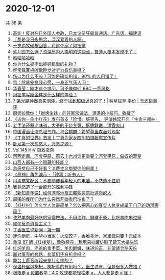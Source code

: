 # 2020-12-01

共 38 条

<!-- BEGIN -->
<!-- 最后更新时间 Tue Dec 01 2020 23:10:29 GMT+0800 (CST) -->

1. [高能！反对在日外国人参政，日本议员狂飙普通话、广东话、福建话](https://www.zhihu.com/zvideo/1317112541211168768)
2. [「那是我日夜思念，深深爱着的人啊」](https://www.zhihu.com/zvideo/1317065314320556032)
3. [一岁边牧硬核回答，对这个家了如指掌](https://www.zhihu.com/zvideo/1317050386181087232)
4. [幼儿园怎么选？资深局内人挑明的这些点，普通人根本发现不了！](https://www.zhihu.com/zvideo/1317137207133188096)
5. [哈哈哈哈哈](https://www.zhihu.com/zvideo/1317153227348574208)
6. [你为什么抓不出娃娃机里的礼物？](https://www.zhihu.com/zvideo/1317149524851159040)
7. [经常戴耳机听歌睡觉对听力有伤害吗？](https://www.zhihu.com/zvideo/1317175129621712896)
8. [伤口为什么不长？可能是碘伏的错，90%
   的人用错了！](https://www.zhihu.com/zvideo/1316797012096901120)
9. [狗：除暴安良我心愿，一身正气荡人间！](https://www.zhihu.com/zvideo/1316779079018995712)
10. [华春莹：刚才这个提问，可不像你们 BBC
    一贯风格](https://www.zhihu.com/zvideo/1317147458939109376)
11. [用铅笔写瘦金体是什么样的体验？](https://www.zhihu.com/zvideo/1316482772555436032)
12. [7 条光腿神器真实测评，终于找到超级逼真的了！| 种草拔草 平价 |
    无滤镜测评](https://www.zhihu.com/zvideo/1314982531214045184)
13. [厨师长教你：「炭烤生蚝」的非家常做法，满满的小技巧，收藏了](https://www.zhihu.com/zvideo/1317079753757364224)
14. [《送你一朵小红花》发布首支「珍惜」版预告，
    导演韩延开启「生命三部曲」](https://www.zhihu.com/zvideo/1317059385244524544)
15. [老手法还原老味道，大爷的干烧冬笋，酥脆鲜嫩，清香爽口](https://www.zhihu.com/zvideo/1317163607138918400)
16. [中国漫画让澳总理气炸，乌合麒麟：希望莫里森面对现实](https://www.zhihu.com/zvideo/1316849988903522304)
17. [《丁真的世界》首发！丁真为家乡四川拍摄超燃宣传片](https://www.zhihu.com/zvideo/1316433475503886336)
18. [卧龙第一次忽悠人，万恶之源！](https://www.zhihu.com/zvideo/1316828766203396096)
19. [Vol.145 HIV 自救指南](https://www.zhihu.com/zvideo/1316843669241294848)
20. [河西走廊、河套平原、燕云十六州谁更重要？河套平原：匈奴的噩梦](https://www.zhihu.com/zvideo/1316847708813447168)
21. [山西人都有一个隐藏的技能？](https://www.zhihu.com/zvideo/1316828398321561600)
22. [总感觉自己不好看？消费主义绑架你的审美！](https://www.zhihu.com/zvideo/1316825333623562240)
23. [《原神》角色演示 -「钟离：听书人」](https://www.zhihu.com/zvideo/1316723225981124608)
24. [川渝搞笑配音：不要随便看年轻人的电脑，不然遭不住哟](https://www.zhihu.com/zvideo/1316109153765871616)
25. [我竟然造了一台能开的胜利冲锋](https://www.zhihu.com/zvideo/1316731563103936512)
26. [【新知青年说】如何漂亮地反击那些恶意批评你的人](https://www.zhihu.com/zvideo/1316661651911671808)
27. [周围的餐厅们为什么突然开始卖巴沙鱼了？](https://www.zhihu.com/zvideo/1316771771409403904)
28. [【抖抖村】怎么学人体最简单？怎么把恶心的真实人体变成属于自己的动漫画风？](https://www.zhihu.com/zvideo/1316780574061817856)
29. [孜然羊肉最好吃的家常做法，不用油炸，鲜嫩不柴，比吃羊肉串过瘾](https://www.zhihu.com/zvideo/1316768365873377280)
30. [如何反杀消费主义？](https://www.zhihu.com/zvideo/1316407444369797120)
31. [丁香医生说新闻 - 第一期](https://www.zhihu.com/zvideo/1316757471537897472)
32. [迷你厨房，中华小当家：火焰饺子，香脆多汁，家里做只要 1
    元成本](https://www.zhihu.com/zvideo/1316695783031771136)
33. [重温 87
    版《红楼梦》，致敬经典，我用易拉罐仿制了黛玉大婚头饰](https://www.zhihu.com/zvideo/1315960008916299776)
34. [红焖羊肉，老爸的拿手菜，羊肉鲜嫩，味道纯正，非常适合冬天吃](https://www.zhihu.com/zvideo/1315721229316538368)
35. [面对蛋壳的套路，韭菜们还有机会吗？](https://www.zhihu.com/zvideo/1316493114408734720)
36. [舞台上声音听起来是什么样的？](https://www.zhihu.com/zvideo/1316507215101169664)
37. [保温杯里泡枸杞，枸杞真的有用吗？，医生说有，但是很多人做错了](https://www.zhihu.com/zvideo/1316429200614653952)
38. [极限走 a 设置教学：4.0 攻速都能轻松走 a，人人都是走 a
    怪！](https://www.zhihu.com/zvideo/1316501203011395584)

<!-- END -->
